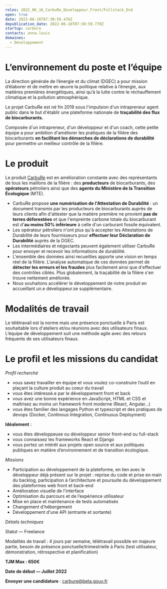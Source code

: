 ```yaml
---
roles: 2022_06_16_CarbuRe_Developpeur_Front/Fullstack_End
open: true
date: 2022-06-16T07:30:59.476Z
depublication_date: 2022-06-16T07:30:59.770Z
startup: carbure
contacts: anna.louis
domaines:
  - Développement
---
```

# [](https://github.com/betagouv/beta.gouv.fr/blob/master/content/_jobs/2020-07-29-CARBURE_DeveloppeurFrontEnd.md#lenvironnement-du-poste-et-l%C3%A9quipe)L’environnement du poste et l’équipe

La direction générale de l’énergie et du climat (DGEC) a pour mission d’élaborer et de mettre en œuvre la politique relative à l’énergie, aux matières premières énergétiques, ainsi qu’à la lutte contre le réchauffement climatique et la pollution atmosphérique.

Le projet CarbuRe est né fin 2019 sous l'impulsion d'un intrapreneur agent public dans le but d'établir une plateforme nationale de **traçabilité des flux de biocarburants.**

Composée d'un intrapreneur, d'un développeur et d'un coach, cette petite équipe a pour ambition d'améliorer les pratiques de la filière des biocarburants **en facilitant les démarches de déclarations de durabilité** pour permettre un meilleur contrôle de la filière.

# [](https://github.com/betagouv/beta.gouv.fr/blob/master/content/_jobs/2020-07-29-CARBURE_DeveloppeurFrontEnd.md#le-produit)Le produit

Le produit [CarbuRe](https://carbure.beta.gouv.fr/) est en amélioration constante avec des représentants de tous les maillons de la filière : des **producteurs** de biocarburants, des **opérateurs** pétroliers ainsi que des **agents du Ministère de la Transition Écologique** (MTE).

* CarbuRe propose **une numérisation de l'Attestation de Durabilité** : un document transmis par les producteurs de biocarburants auprès de leurs clients afin d'attester que la matière première ne provient **pas de terres déforestées** et que l'empreinte carbone totale du biocarburant est d'**au moins 50% inférieure** à celle d'un carburant fossile équivalent.
* Les opérateur pétroliers n'ont plus qu'à accepter les Attestations de Durabilité de leurs fournisseurs pour **effectuer leur Déclaration de Durabilité** auprès de la DGEC.
* Les intermédiaires et négociants peuvent également utiliser CarbuRe pour envoyer et recevoir les informations de durabilité.
* L'ensemble des données ainsi recueillies apporte une vision en temps réel de la filière. L'analyse automatique de ces données permet de **détecter les erreurs et les fraudes** plus facilement ainsi que d'effectuer des contrôles ciblés. Plus globalement, la traçabilité de la filière s'en trouve nettement améliorée.
* Nous souhaitons accélérer le développement de notre produit en accueillant un.e développeur.se supplémentaire.

# [](https://github.com/betagouv/beta.gouv.fr/blob/master/content/_jobs/2020-07-29-CARBURE_DeveloppeurFrontEnd.md#modalit%C3%A9s-de-travail)Modalités de travail

Le télétravail est la norme mais une présence ponctuelle à Paris est souhaitable lors d'ateliers et/ou réunions avec des utilisateurs finaux. L’équipe de développement suit une méthode agile avec des retours fréquents de ses utilisateurs finaux.

# [](https://github.com/betagouv/beta.gouv.fr/blob/master/content/_jobs/2020-07-29-CARBURE_DeveloppeurFrontEnd.md#le-profil-et-les-missions-du-candidat)Le profil et les missions du candidat

*Profil recherché*

* vous savez travailler en équipe et vous voulez co-construire l’outil en plaçant la culture produit au coeur du travail
* vous êtes intéressé.e par le développement front et back
* vous avez une bonne expérience en JavaScript, HTML et CSS et maîtrisez au moins un framework front moderne (React, Angular...)
* vous êtes familier des langages Python et typescript et des pratiques de devops (Docker, Continous Integration, Continuous Deployment)

**Idéalement** :

* vous êtes développeuse ou développeur senior front-end ou full-stack
* vous connaissez les frameworks React et Django
* vous portez un intérêt aux projets open source et aux politiques publiques en matière d’environnement et de transition écologique.

*Missions*

* Participation au développement de la plateforme, en lien avec le développeur déjà présent sur le projet : reprise du code et prise en main du backlog, participation à l’architecture et poursuite du développement des plateformes web front et back-end
* Amélioration visuelle de l'interface
* Optimisation du parcours et de l’expérience utilisateur
* Mise en place et maintenance de tests automatisés
* Changement d'hébergement
* Développement d'une API (entrante et sortante)

*Détails techniques*

Statut — Freelance

Modalités de travail : 4 jours par semaine, télétravail possible en majeure partie, besoin de présence ponctuelle/trimestrielle à Paris (test utilisateur, démonstration, rétrospective et planification)

**TJM Max : 650€**

**Date de début — Juillet 2022**

**Envoyer une candidature** : [carbure@beta.gouv.fr](mailto:carbure@beta.gouv.fr)